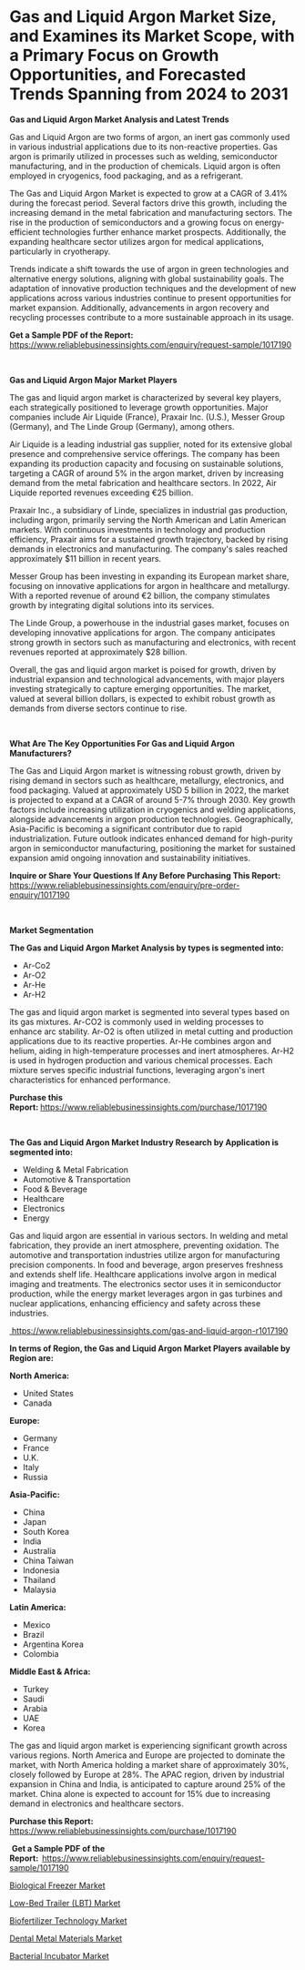 <p><h1>Gas and Liquid Argon Market Size, and Examines its Market Scope, with a Primary Focus on Growth Opportunities, and Forecasted Trends Spanning from 2024 to 2031</h1></p><p><strong>Gas and Liquid Argon Market Analysis and Latest Trends</strong></p>
<p><p>Gas and Liquid Argon are two forms of argon, an inert gas commonly used in various industrial applications due to its non-reactive properties. Gas argon is primarily utilized in processes such as welding, semiconductor manufacturing, and in the production of chemicals. Liquid argon is often employed in cryogenics, food packaging, and as a refrigerant.</p><p>The Gas and Liquid Argon Market is expected to grow at a CAGR of 3.41% during the forecast period. Several factors drive this growth, including the increasing demand in the metal fabrication and manufacturing sectors. The rise in the production of semiconductors and a growing focus on energy-efficient technologies further enhance market prospects. Additionally, the expanding healthcare sector utilizes argon for medical applications, particularly in cryotherapy.</p><p>Trends indicate a shift towards the use of argon in green technologies and alternative energy solutions, aligning with global sustainability goals. The adaptation of innovative production techniques and the development of new applications across various industries continue to present opportunities for market expansion. Additionally, advancements in argon recovery and recycling processes contribute to a more sustainable approach in its usage.</p></p>
<p><strong>Get a Sample PDF of the Report:&nbsp;</strong> <a href="https://www.reliablebusinessinsights.com/enquiry/request-sample/1017190?utm_campaign=1094&utm_medium=2&utm_source=Github&utm_content=ia&utm_term=06112024&utm_id=gas-and-liquid-argon">https://www.reliablebusinessinsights.com/enquiry/request-sample/1017190</a></p>
<p>&nbsp;</p>
<p><strong>Gas and Liquid Argon Major Market Players</strong></p>
<p><p>The gas and liquid argon market is characterized by several key players, each strategically positioned to leverage growth opportunities. Major companies include Air Liquide (France), Praxair Inc. (U.S.), Messer Group (Germany), and The Linde Group (Germany), among others.</p><p>Air Liquide is a leading industrial gas supplier, noted for its extensive global presence and comprehensive service offerings. The company has been expanding its production capacity and focusing on sustainable solutions, targeting a CAGR of around 5% in the argon market, driven by increasing demand from the metal fabrication and healthcare sectors. In 2022, Air Liquide reported revenues exceeding €25 billion.</p><p>Praxair Inc., a subsidiary of Linde, specializes in industrial gas production, including argon, primarily serving the North American and Latin American markets. With continuous investments in technology and production efficiency, Praxair aims for a sustained growth trajectory, backed by rising demands in electronics and manufacturing. The company's sales reached approximately $11 billion in recent years.</p><p>Messer Group has been investing in expanding its European market share, focusing on innovative applications for argon in healthcare and metallurgy. With a reported revenue of around €2 billion, the company stimulates growth by integrating digital solutions into its services.</p><p>The Linde Group, a powerhouse in the industrial gases market, focuses on developing innovative applications for argon. The company anticipates strong growth in sectors such as manufacturing and electronics, with recent revenues reported at approximately $28 billion.</p><p>Overall, the gas and liquid argon market is poised for growth, driven by industrial expansion and technological advancements, with major players investing strategically to capture emerging opportunities. The market, valued at several billion dollars, is expected to exhibit robust growth as demands from diverse sectors continue to rise.</p></p>
<p>&nbsp;</p>
<p><strong>What Are The Key Opportunities For Gas and Liquid Argon Manufacturers?</strong></p>
<p><p>The Gas and Liquid Argon market is witnessing robust growth, driven by rising demand in sectors such as healthcare, metallurgy, electronics, and food packaging. Valued at approximately USD 5 billion in 2022, the market is projected to expand at a CAGR of around 5-7% through 2030. Key growth factors include increasing utilization in cryogenics and welding applications, alongside advancements in argon production technologies. Geographically, Asia-Pacific is becoming a significant contributor due to rapid industrialization. Future outlook indicates enhanced demand for high-purity argon in semiconductor manufacturing, positioning the market for sustained expansion amid ongoing innovation and sustainability initiatives.</p></p>
<p><strong>Inquire or Share Your Questions If Any Before Purchasing This Report:</strong> <a href="https://www.reliablebusinessinsights.com/enquiry/pre-order-enquiry/1017190?utm_campaign=1094&utm_medium=2&utm_source=Github&utm_content=ia&utm_term=06112024&utm_id=gas-and-liquid-argon">https://www.reliablebusinessinsights.com/enquiry/pre-order-enquiry/1017190</a></p>
<p>&nbsp;</p>
<p><strong>Market Segmentation</strong></p>
<p><strong>The Gas and Liquid Argon Market Analysis by types is segmented into:</strong></p>
<p><ul><li>Ar-Co2</li><li>Ar-O2</li><li>Ar-He</li><li>Ar-H2</li></ul></p>
<p><p>The gas and liquid argon market is segmented into several types based on its gas mixtures. Ar-CO2 is commonly used in welding processes to enhance arc stability. Ar-O2 is often utilized in metal cutting and production applications due to its reactive properties. Ar-He combines argon and helium, aiding in high-temperature processes and inert atmospheres. Ar-H2 is used in hydrogen production and various chemical processes. Each mixture serves specific industrial functions, leveraging argon's inert characteristics for enhanced performance.</p></p>
<p><strong>Purchase this Report:&nbsp;</strong><a href="https://www.reliablebusinessinsights.com/purchase/1017190?utm_campaign=1094&utm_medium=2&utm_source=Github&utm_content=ia&utm_term=06112024&utm_id=gas-and-liquid-argon">https://www.reliablebusinessinsights.com/purchase/1017190</a></p>
<p>&nbsp;</p>
<p><strong>The Gas and Liquid Argon Market Industry Research by Application is segmented into:</strong></p>
<p><ul><li>Welding & Metal Fabrication</li><li>Automotive & Transportation</li><li>Food & Beverage</li><li>Healthcare</li><li>Electronics</li><li>Energy</li></ul></p>
<p><p>Gas and liquid argon are essential in various sectors. In welding and metal fabrication, they provide an inert atmosphere, preventing oxidation. The automotive and transportation industries utilize argon for manufacturing precision components. In food and beverage, argon preserves freshness and extends shelf life. Healthcare applications involve argon in medical imaging and treatments. The electronics sector uses it in semiconductor production, while the energy market leverages argon in gas turbines and nuclear applications, enhancing efficiency and safety across these industries.</p></p>
<p><a href="https://www.reliablebusinessinsights.com/gas-and-liquid-argon-r1017190?utm_campaign=1094&utm_medium=2&utm_source=Github&utm_content=ia&utm_term=06112024&utm_id=gas-and-liquid-argon">&nbsp;https://www.reliablebusinessinsights.com/gas-and-liquid-argon-r1017190</a></p>
<p><strong>In terms of Region, the Gas and Liquid Argon Market Players available by Region are:</strong></p>
<p>
    <p> <strong> North America: </strong>
        <ul>
            <li>United States</li>
            <li>Canada</li>
        </ul>
        </p> 
    <p> <strong> Europe: </strong>
        <ul>
            <li>Germany</li>
            <li>France</li>
            <li>U.K.</li>
            <li>Italy</li>
            <li>Russia</li>
        </ul>
        </p> 
    <p> <strong> Asia-Pacific: </strong>
        <ul>
            <li>China</li>
            <li>Japan</li>
            <li>South Korea</li>
            <li>India</li>
            <li>Australia</li>
            <li>China Taiwan</li>
            <li>Indonesia</li>
            <li>Thailand</li>
            <li>Malaysia</li>
        </ul>
        </p> 
    <p> <strong> Latin America: </strong>
        <ul>
            <li>Mexico</li>
            <li>Brazil</li>
            <li>Argentina Korea</li>
            <li>Colombia</li>
        </ul>
        </p> 
    <p> <strong> Middle East & Africa: </strong>
        <ul>
            <li>Turkey</li>
            <li>Saudi</li>
            <li>Arabia</li>
            <li>UAE</li>
            <li>Korea</li>
        </ul>
    </p>
    </p>
<p><p>The gas and liquid argon market is experiencing significant growth across various regions. North America and Europe are projected to dominate the market, with North America holding a market share of approximately 30%, closely followed by Europe at 28%. The APAC region, driven by industrial expansion in China and India, is anticipated to capture around 25% of the market. China alone is expected to account for 15% due to increasing demand in electronics and healthcare sectors.</p></p>
<p><strong>Purchase this Report: </strong><a href="https://www.reliablebusinessinsights.com/purchase/1017190?utm_campaign=1094&utm_medium=2&utm_source=Github&utm_content=ia&utm_term=06112024&utm_id=gas-and-liquid-argon">https://www.reliablebusinessinsights.com/purchase/1017190</a></p>
<p>&nbsp;<strong>Get a Sample PDF of the Report:&nbsp;&nbsp;</strong><a href="https://www.reliablebusinessinsights.com/enquiry/request-sample/1017190?utm_campaign=1094&utm_medium=2&utm_source=Github&utm_content=ia&utm_term=06112024&utm_id=gas-and-liquid-argon">https://www.reliablebusinessinsights.com/enquiry/request-sample/1017190</a></p>
<p><strong></strong></p>
<p><p><a href="https://issuu.com/reportprime-2/docs/biological-freezer-market-size-2030_996c9ee421e027?utm_campaign=1094&utm_medium=2&utm_source=Github&utm_content=ia&utm_term=06112024&utm_id=gas-and-liquid-argon">Biological Freezer Market</a></p><p><a href="https://github.com/OrlandoHBarks/Market-Research-Report-List-1/blob/main/low-bed-trailer-lbt-market.md?utm_campaign=1094&utm_medium=2&utm_source=Github&utm_content=ia&utm_term=06112024&utm_id=gas-and-liquid-argon">Low-Bed Trailer (LBT) Market</a></p><p><a href="https://medium.com/@b9uxfeyen/this-report-aims-to-provide-a-comprehensive-presentation-of-the-global-market-for-biofertilizer-ab508983f238?utm_campaign=1094&utm_medium=2&utm_source=Github&utm_content=ia&utm_term=06112024&utm_id=gas-and-liquid-argon">Biofertilizer Technology Market</a></p><p><a href="https://www.linkedin.com/pulse/dental-metal-materials-market-analysis-report-global-insights-7z0gc?utm_campaign=1094&utm_medium=2&utm_source=Github&utm_content=ia&utm_term=06112024&utm_id=gas-and-liquid-argon">Dental Metal Materials Market</a></p><p><a href="https://issuu.com/reportprime-2/docs/bacterial-incubator-market-size-203_ddc61b2c07c173?utm_campaign=1094&utm_medium=2&utm_source=Github&utm_content=ia&utm_term=06112024&utm_id=gas-and-liquid-argon">Bacterial Incubator Market</a></p></p>
